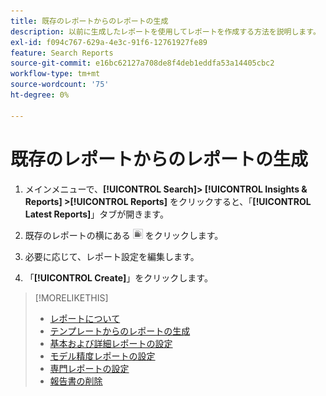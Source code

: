 ```yaml
---
title: 既存のレポートからのレポートの生成
description: 以前に生成したレポートを使用してレポートを作成する方法を説明します。
exl-id: f094c767-629a-4e3c-91f6-12761927fe89
feature: Search Reports
source-git-commit: e16bc62127a708de8f4deb1eddfa53a14405cbc2
workflow-type: tm+mt
source-wordcount: '75'
ht-degree: 0%

---
```


# 既存のレポートからのレポートの生成

1. メインメニューで、**[!UICONTROL Search]> [!UICONTROL Insights & Reports] >[!UICONTROL Reports]** をクリックすると、「**[!UICONTROL Latest Reports]**」タブが開きます。

1. 既存のレポートの横にある ![ 類似を作成ボタン ](/help/search-social-commerce/assets/create-similar.png " 類似を作成ボタン ") をクリックします。

1. 必要に応じて、レポート設定を編集します。

1. 「**[!UICONTROL Create]**」をクリックします。

>[!MORELIKETHIS]
>
>* [ レポートについて ](/help/search-social-commerce/reports/report-about.md)
>* [ テンプレートからのレポートの生成 ](/help/search-social-commerce/reports/management/report-generate-from-template.md)
>* [ 基本および詳細レポートの設定 ](/help/search-social-commerce/reports/management/basic-advanced/basic-advanced-report-settings.md)
>* [ モデル精度レポートの設定 ](/help/search-social-commerce/reports/management/model-accuracy/model-accuracy-report-settings.md)
>* [ 専門レポートの設定 ](/help/search-social-commerce/reports/management/specialty/specialty-report-settings.md)
>* [ 報告書の削除 ](/help/search-social-commerce/reports/management/report-delete.md)
